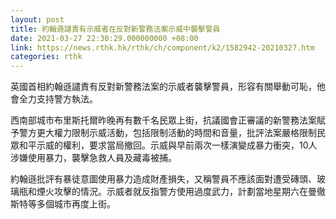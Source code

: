 ```yaml
---
layout: post
title: 約翰遜譴責有示威者在反對新警務法案示威中襲擊警員
date: 2021-03-27 22:30:29.000000000 +08:00
link: https://news.rthk.hk/rthk/ch/component/k2/1582942-20210327.htm
categories: rthk
---
```


英國首相約翰遜譴責有反對新警務法案的示威者襲擊警員，形容有關舉動可恥，他會全力支持警方執法。

西南部城市布里斯托爾昨晚再有數千名民眾上街，抗議國會正審議的新警務法案賦予警方更大權力限制示威活動，包括限制活動的時間和音量，批評法案嚴格限制民眾和平示威的權利，要求當局撤回。示威與早前兩次一樣演變成暴力衝突，10人涉嫌使用暴力，襲擊急救人員及藏毒被捕。

約翰遜批評有暴徒意圖使用暴力造成財產損失，又稱警員不應該面對遭受磚頭、玻璃瓶和煙火攻擊的情況。示威者就反指警方使用過度武力，計劃當地星期六在曼徹斯特等多個城市再度上街。
